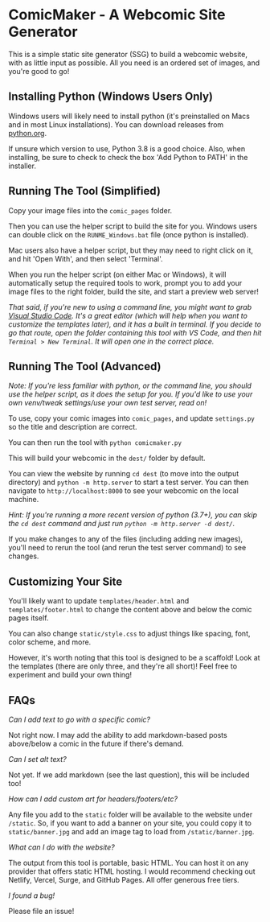 # ComicMaker - A Webcomic Site Generator

This is a simple static site generator (SSG) to build a webcomic website, with as little
input as possible. All you need is an ordered set of images, and you're good to
go!

## Installing Python (Windows Users Only)

Windows users will likely need to install python (it's preinstalled on
Macs and in most Linux installations). You can download releases from
[python.org](https://www.python.org/downloads/). 

If unsure which version to use, Python 3.8 is a good choice. Also, when
installing, be sure to check to check the box 'Add Python to PATH' in the
installer.

## Running The Tool (Simplified)
Copy your image files into the `comic_pages` folder.

Then you can use the helper script to build the site for you. Windows users can
double click on the `RUNME_Windows.bat` file (once python is installed).

Mac users also have a helper script, but they may need to right click on it, and
hit 'Open With', and then select 'Terminal'.

When you run the helper script (on either Mac or Windows), it will automatically
setup the required tools to work, prompt you to add your image files to the
right folder, build the site, and start a preview web server!

*That said, if you're new to using a command line, you might want to grab
[Visual Studio Code](https://code.visualstudio.com/). It's a great editor (which
will help when you want to customize the templates later), and it has a built in
terminal. If you decide to go that route, open the folder containing this tool
with VS Code, and then hit `Terminal > New Terminal`. It will open one in the
correct place.*

## Running The Tool (Advanced)

*Note: If you're less familiar with python, or the command line, you should
use the helper script, as it does the setup for you. If you'd like to 
use your own venv/tweak settings/use your own test server, read on!*

To use, copy your comic images into `comic_pages`, and update `settings.py`
so the title and description are correct. 

You can then run the tool with `python comicmaker.py` 

This will build your webcomic in the `dest/` folder by default. 

You can view the website by running `cd dest` (to move into the output
directory) and `python -m http.server` to start a test server. You can then
navigate to `http://localhost:8000` to see your webcomic on the local machine.

*Hint: If you're running a more recent version of python (3.7+), you can skip the 
`cd dest` command and just run `python -m http.server -d dest/`.*

If you make changes to any of the files (including adding new images), you'll need to rerun
the tool (and rerun the test server command) to see changes.

## Customizing Your Site

You'll likely want to update `templates/header.html` and `templates/footer.html`
to change the content above and below the comic pages itself. 

You can also change `static/style.css` to adjust things like spacing, font, color scheme, 
and more. 

However, it's worth noting that this tool is designed to be a scaffold! Look at the templates
(there are only three, and they're all short)! Feel free to experiment and build your own
thing!

## FAQs

*Can I add text to go with a specific comic?*

Not right now. I may add the ability to add markdown-based posts above/below a comic
in the future if there's demand.

*Can I set alt text?*

Not yet. If we add markdown (see the last question), this will be included too!

*How can I add custom art for headers/footers/etc?*

Any file you add to the `static` folder will be available to the website under `/static`. So,
if you want to add a banner on your site, you could copy it to `static/banner.jpg` and add
an image tag to load from `/static/banner.jpg`. 

*What can I do with the website?*

The output from this tool is portable, basic HTML. You can host it on any provider that
offers static HTML hosting. I would recommend checking out Netlify, Vercel, Surge, and GitHub Pages. All offer generous free tiers.

*I found a bug!*

Please file an issue!